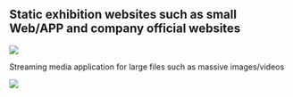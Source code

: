 ## Static exhibition websites such as small Web/APP and company official websites

![](//mccdn.qcloud.com/static/img/56e5d6116801d38124ee8c728e903810/image.jpg)

Streaming media application for large files such as massive images/videos

![](//mccdn.qcloud.com/static/img/5513711c6132b7bfa542bec47263d4ef/image.jpg)